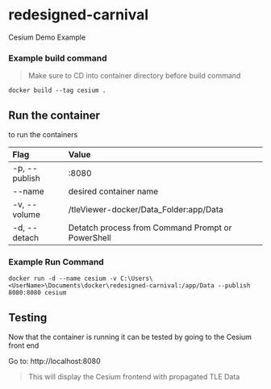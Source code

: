 # redesigned-carnival
Cesium Demo Example

### Example build command ### 

> Make sure to CD into container directory before build command

```docker 
docker build --tag cesium .
```
## Run the container ##

to run the containers

| **Flag** | **Value** |
| :----- | :----- |
| -p, --publish | <localport>:8080 |
| --name | desired container name |
| -v, --volume | <LocalFileLocation>/tleViewer-docker/Data_Folder:app/Data  |
| -d, --detach | Detatch process from Command Prompt or PowerShell |

### Example Run Command ###

```docker 
docker run -d --name cesium -v C:\Users\<UserName>\Documents\docker\redesigned-carnival:/app/Data --publish 8080:8080 cesium
```

## Testing ## 

Now that the container is running it can be tested by going to the Cesium front end

Go to: http://localhost:8080
> This will display the Cesium frontend with propagated TLE Data
